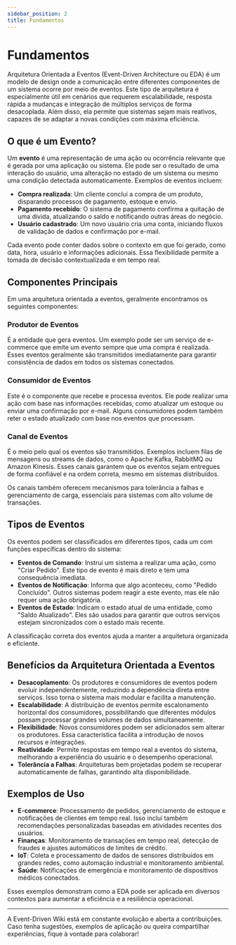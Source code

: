```yaml
---
sidebar_position: 2
title: Fundamentos
---
```


# Fundamentos

Arquitetura Orientada a Eventos (Event-Driven Architecture ou EDA) é um modelo de design onde a comunicação entre diferentes componentes de um sistema ocorre por meio de eventos. Este tipo de arquitetura é especialmente útil em cenários que requerem escalabilidade, resposta rápida a mudanças e integração de múltiplos serviços de forma desacoplada. Além disso, ela permite que sistemas sejam mais reativos, capazes de se adaptar a novas condições com máxima eficiência.

## O que é um Evento?

Um **evento** é uma representação de uma ação ou ocorrência relevante que é gerada por uma aplicação ou sistema. Ele pode ser o resultado de uma interação do usuário, uma alteração no estado de um sistema ou mesmo uma condição detectada automaticamente. Exemplos de eventos incluem:

- **Compra realizada**: Um cliente conclui a compra de um produto, disparando processos de pagamento, estoque e envio.
- **Pagamento recebido**: O sistema de pagamento confirma a quitação de uma dívida, atualizando o saldo e notificando outras áreas do negócio.
- **Usuário cadastrado**: Um novo usuário cria uma conta, iniciando fluxos de validação de dados e confirmação por e-mail.

Cada evento pode conter dados sobre o contexto em que foi gerado, como data, hora, usuário e informações adicionais. Essa flexibilidade permite a tomada de decisão contextualizada e em tempo real.

## Componentes Principais

Em uma arquitetura orientada a eventos, geralmente encontramos os seguintes componentes:

### Produtor de Eventos

É a entidade que gera eventos. Um exemplo pode ser um serviço de e-commerce que emite um evento sempre que uma compra é realizada. Esses eventos geralmente são transmitidos imediatamente para garantir consistência de dados em todos os sistemas conectados.

### Consumidor de Eventos

Este é o componente que recebe e processa eventos. Ele pode realizar uma ação com base nas informações recebidas, como atualizar um estoque ou enviar uma confirmação por e-mail. Alguns consumidores podem também reter o estado atualizado com base nos eventos que processam.

### Canal de Eventos

É o meio pelo qual os eventos são transmitidos. Exemplos incluem filas de mensagens ou streams de dados, como o Apache Kafka, RabbitMQ ou Amazon Kinesis. Esses canais garantem que os eventos sejam entregues de forma confiável e na ordem correta, mesmo em sistemas distribuídos.

Os canais também oferecem mecanismos para tolerância a falhas e gerenciamento de carga, essenciais para sistemas com alto volume de transações.

## Tipos de Eventos

Os eventos podem ser classificados em diferentes tipos, cada um com funções específicas dentro do sistema:

- **Eventos de Comando**: Instrui um sistema a realizar uma ação, como "Criar Pedido". Este tipo de evento é mais direto e tem uma consequência imediata.
- **Eventos de Notificação**: Informa que algo aconteceu, como "Pedido Concluído". Outros sistemas podem reagir a este evento, mas ele não requer uma ação obrigatória.
- **Eventos de Estado**: Indicam o estado atual de uma entidade, como "Saldo Atualizado". Eles são usados para garantir que outros serviços estejam sincronizados com o estado mais recente.

A classificação correta dos eventos ajuda a manter a arquitetura organizada e eficiente.

## Benefícios da Arquitetura Orientada a Eventos

- **Desacoplamento**: Os produtores e consumidores de eventos podem evoluir independentemente, reduzindo a dependência direta entre serviços. Isso torna o sistema mais modular e facilita a manutenção.
- **Escalabilidade**: A distribuição de eventos permite escalonamento horizontal dos consumidores, possibilitando que diferentes módulos possam processar grandes volumes de dados simultaneamente.
- **Flexibilidade**: Novos consumidores podem ser adicionados sem alterar os produtores. Essa característica facilita a introdução de novos recursos e integrações.
- **Reatividade**: Permite respostas em tempo real a eventos do sistema, melhorando a experiência do usuário e o desempenho operacional.
- **Tolerância a Falhas**: Arquiteturas bem projetadas podem se recuperar automaticamente de falhas, garantindo alta disponibilidade.

## Exemplos de Uso

- **E-commerce**: Processamento de pedidos, gerenciamento de estoque e notificações de clientes em tempo real. Isso inclui também recomendações personalizadas baseadas em atividades recentes dos usuários.
- **Finanças**: Monitoramento de transações em tempo real, detecção de fraudes e ajustes automáticos de limites de crédito.
- **IoT**: Coleta e processamento de dados de sensores distribuídos em grandes redes, como automação industrial e monitoramento ambiental.
- **Saúde**: Notificações de emergência e monitoramento de dispositivos médicos conectados.

Esses exemplos demonstram como a EDA pode ser aplicada em diversos contextos para aumentar a eficiência e a resiliência operacional.

---

A Event-Driven Wiki está em constante evolução e aberta a contribuições. Caso tenha sugestões, exemplos de aplicação ou queira compartilhar experiências, fique à vontade para colaborar!
